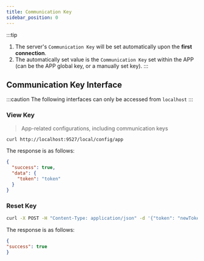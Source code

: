 ```yaml
---
title: Communication Key
sidebar_position: 0
---
```


:::tip
1. The server's `Communication Key` will be set automatically upon the **first connection**.
2. The automatically set value is the `Communication Key` set within the APP (can be the APP global key, or a manually set key).
:::

## Communication Key Interface
:::caution
The following interfaces can only be accessed from `localhost`
:::

### View Key
> App-related configurations, including communication keys

```bash
curl http://localhost:9527/local/config/app
```
The response is as follows:
```json
{
  "success": true,
  "data": {
    "token": "token"
  }
}
```

### Reset Key
```bash
curl -X POST -H "Content-Type: application/json" -d '{"token": "newToken"}' http://localhost:9527/local/config/app
```
The response is as follows:
```json
{
"success": true
}
```
